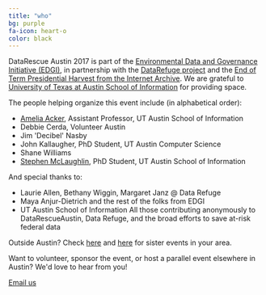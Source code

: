 ```yaml
---
title: "who"
bg: purple
fa-icon: heart-o
color: black  
---
```


DataRescue Austin 2017 is part of the [Environmental Data and Governance Initiative (EDGI)](https://envirodatagov.org/), in partnership with the [DataRefuge project](http://www.ppehlab.org/datarefuge) and the [End of Term Presidential Harvest from the Internet Archive](http://eotarchive.cdlib.org/). We are grateful to [University of Texas at Austin School of Information](https://www.ischool.utexas.edu/) for providing space.

The people helping organize this event include (in alphabetical order):

- [Amelia Acker](http://twitter.com/amelia_acker), Assistant Professor, UT Austin School of Information
- Debbie Cerda, Volunteer Austin
- Jim 'Decibel' Nasby
- John Kallaugher, PhD Student, UT Austin Computer Science
- Shane Williams
- [Stephen McLaughlin](http://twitter.com/stevemclaugh), PhD Student, UT Austin School of Information

And special thanks to:
- Laurie Allen, Bethany Wiggin, Margaret Janz @ Data Refuge
- Maya Anjur-Dietrich and the rest of the folks from EDGI
- UT Austin School of Information 
All those contributing anonymously to DataRescueAustin, Data Refuge, and the broad efforts to save at-risk federal data

Outside Austin? Check [here](https://envirodatagov.org/events/) and [here](http://www.ppehlab.org/datarescue-events) for sister events in your area.

Want to volunteer, sponsor the event, or host a parallel event elsewhere in Austin? We'd love to hear from you!

<a class="btn btn-default btn-lg" href="mailto:datarescueaustin@gmail.com">
  <i class="fa fa-envelope"></i> Email us
</a>
